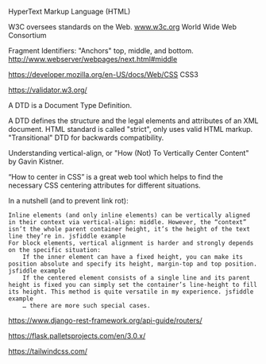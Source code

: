 HyperText Markup Language (HTML)

W3C oversees standards on the Web. www.w3c.org
World Wide Web Consortium

Fragment Identifiers:
"Anchors" top, middle, and bottom.
http://www.webserver/webpages/next.html#middle

https://developer.mozilla.org/en-US/docs/Web/CSS
CSS3

https://validator.w3.org/

A DTD is a Document Type Definition.

A DTD defines the structure and the legal elements and attributes of an XML document.
HTML standard is called "strict", only uses valid HTML markup. "Transitional" DTD for backwards compatibility. 

Understanding vertical-align, or "How (Not) To Vertically Center Content" by Gavin Kistner.

“How to center in CSS” is a great web tool which helps to find the necessary CSS centering attributes for different situations.

In a nutshell (and to prevent link rot):

    Inline elements (and only inline elements) can be vertically aligned in their context via vertical-align: middle. However, the “context” isn’t the whole parent container height, it’s the height of the text line they’re in. jsfiddle example
    For block elements, vertical alignment is harder and strongly depends on the specific situation:
        If the inner element can have a fixed height, you can make its position absolute and specify its height, margin-top and top position. jsfiddle example
        If the centered element consists of a single line and its parent height is fixed you can simply set the container’s line-height to fill its height. This method is quite versatile in my experience. jsfiddle example
        … there are more such special cases.

https://www.django-rest-framework.org/api-guide/routers/

https://flask.palletsprojects.com/en/3.0.x/

https://tailwindcss.com/
